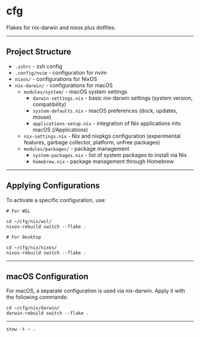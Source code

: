 # cfg

Flakes for nix-darwin and nixos plus dotfiles.

---

## Project Structure

- `.zshrc` - zsh config
- `.config/nvim` - configuration for nvim
- `nixos/` - configurations for NixOS
- `nix-darwin/` - configurations for macOS
  - `modules/system/` - macOS system settings
    - `darwin-settings.nix` - basic nix-darwin settings (system version, compatibility)
    - `system-defaults.nix` - macOS preferences (dock, updates, mouse)
    - `applications-setup.nix` - integration of Nix applications into macOS (/Applications)
  - `nix-settings.nix` - Nix and nixpkgs configuration (experimental features, garbage collector, platform, unfree packages)
  - `modules/packages/` - package management
    - `system-packages.nix` - list of system packages to install via Nix
    - `homebrew.nix` - package management through Homebrew

---

## Applying Configurations

To activate a specific configuration, use:

```shell
# For WSL

cd ~/cfg/nix/wsl/
nixos-rebuild switch --flake .
```

```shell
# For Desktop

cd ~/cfg/nix/nixos/
nixos-rebuild switch --flake .
```

---

## macOS Configuration

For macOS, a separate configuration is used via nix-darwin. Apply it with the
following commands:

```shell
cd ~/cfg/nix/darwin/
darwin-rebuild switch --flake .
```

---

```shell
stow -t ~ .
